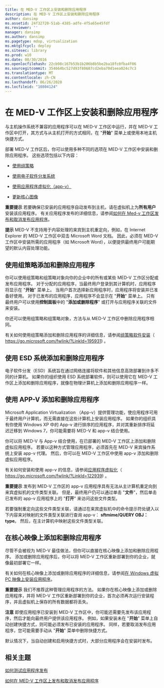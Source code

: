 ```yaml
---
title: 在 MED-V 工作区上安装和删除应用程序
description: 在 MED-V 工作区上安装和删除应用程序
author: dansimp
ms.assetid: 24f32720-51ab-4385-adfe-4f5a65e45fdf
ms.reviewer: ''
manager: dansimp
ms.author: dansimp
ms.pagetype: mdop, virtualization
ms.mktglfcycl: deploy
ms.sitesec: library
ms.prod: w10
ms.date: 08/30/2016
ms.openlocfilehash: 22cb98c167b53b1b206b8b5be2ba18fc0fba4f06
ms.sourcegitcommit: 354664bc527d93f80687cd2eba70d1eea024c7c3
ms.translationtype: MT
ms.contentlocale: zh-CN
ms.lasthandoff: 06/26/2020
ms.locfileid: "10804124"
---
```

# 在 MED-V 工作区上安装和删除应用程序


与主机操作系统不兼容的应用程序可以在 MED-V 工作区中运行，并在 MED-V 工作区中打开，其方式与从主机打开的方式相同，在 "**开始**" 菜单上或使用本地主机快捷方式。

部署 MED-V 工作区后，你可以使用多种不同的选项在 MED-V 工作区中安装和删除应用程序。 这些选项包括以下内容：

-   [使用组策略](#bkmk-grouppolicy)

-   [使用电子软件分发系统](#bkmk-esd)

-   [使用应用程序虚拟化（app-v）](#bkmk-appv)

-   [更新核心图像](#bkmk-coreimage)

**重要提示** 若要确保已安装的应用程序自动发布到主机，请在虚拟机上为**所有用户**安装该应用程序。 有关应用程序发布的详细信息，请参阅[如何在 Med-v 工作区发布和取消发布应用程序](how-to-publish-and-unpublish-an-application-on-the-med-v-workspace.md)。

 

**提示** MED-V 不支持用于内容处理的来宾到主机重定向，例如，在 Internet Explorer 的 MED-V 工作区中双击 Microsoft Word 文档。 因此，必须在 MED-V 工作区中安装所需的应用程序（如 Microsoft Word），以便提供最终用户可能期望的默认内容处理功能。

 

## <a href="" id="bkmk-grouppolicy"></a> 使用组策略添加和删除应用程序


你可以使用组策略和组策略对象向你的企业中的所有或某些 MED-V 工作区分配或发布应用程序。 对于分配的应用程序，当最终用户登录到其计算机时，应用程序将显示在 "**开始**" 菜单上。 当用户首次选择新应用程序时，应用程序将安装并已准备好使用。 对于已发布的应用程序，应用程序不会显示在 "**开始**" 菜单上。 只有最终用户可以使用**控制面板**中的 "**添加或删除程序**" 或打开与应用程序关联的文件来安装。

你还可以使用组策略和组策略对象，方法与从 MED-V 工作区中删除应用程序相同。

有关如何使用组策略添加和删除应用程序的详细信息，请参阅[组策略软件安装](https://go.microsoft.com/fwlink/?LinkId=195931)（ https://go.microsoft.com/fwlink/?LinkId=195931) 。

## <a href="" id="bkmk-esd"></a> 使用 ESD 系统添加和删除应用程序


电子软件分发（ESD）系统旨在通过网络连接将软件和其他信息高效部署到许多不同的计算机。 如果你的组织使用 ESD 系统部署软件，则可以使用它在 MED-V 工作区上添加和删除应用程序，就像在物理计算机上添加和删除应用程序一样。

## <a href="" id="bkmk-appv"></a> 使用 APP-V 添加和删除应用程序


Microsoft Application Virtualization （App-v）提供管理功能，使应用程序可用于最终用户计算机，而无需直接在这些计算机上安装应用程序。 如果你的组织具有你使用 Windows XP 中的 App-v 进行排序的应用程序，并对其重新排序将延迟迁移到 Windows 7，你可能需要将 MED-V 和 app-v 结合使用。

你可以将 MED-V 与 App-v 结合使用，在已部署的 MED-V 工作区上添加和删除虚拟应用程序。 若要以这种方式管理应用程序，必须首先在 MED-V 来宾操作系统上安装 app-v 代理。 然后，你可以在 MED-V 工作区中使用 app-v 添加和删除虚拟应用程序。

有关如何安装和使用 app-v 的信息，请参阅[应用程序虚拟化](https://go.microsoft.com/fwlink/?LinkId=122939)（ https://go.microsoft.com/fwlink/?LinkId=122939) 。

**重要提示** 发布到 MED-V 工作区的 app-v 应用程序具有无法从主计算机重定向到来宾虚拟机的文件类型关联。 但是，最终用户仍可以通过单击 "**文件**"，然后单击已发布的 app-v 应用程序上的 "**打开**" 来访问这些文件类型。

若要强制重定向这些文件类型关联，请通过在来宾虚拟机中的命令提示符处键入以下内容来对映射的文件类型关联进行查询 app-v： **sftmime/QUERY OBJ： type**。 然后，在主计算机中映射这些文件类型关联。

 

## <a href="" id="bkmk-coreimage"></a> 在核心映像上添加和删除应用程序


尽管不会被视为 MED-V 最佳做法，但你可以直接在核心映像上添加和删除应用程序。 添加或删除应用程序后，你可以将 MED-V 工作区重新部署到你的企业，就像最初部署它一样。

有关如何在核心映像上添加或删除应用程序的详细信息，请参阅[在 Windows 虚拟 PC 映像上安装应用程序](installing-applications-on-a-windows-virtual-pc-image.md)。

**重要提示** 我们不推荐这种管理应用程序的方法。 如果你在核心映像上添加或删除应用程序，并将 MED-V 工作区重新部署到你的企业，首次必须再次运行安装程序，并且虚拟机上保存的所有数据都将丢失。

 

**注意** 即使应用程序已安装到 MED-V 工作区中，你可能还需要先发布该应用程序，然后才能向最终用户提供该应用程序。 例如，如果安装未在 "**开始**" 菜单上自动创建快捷方式，则可能必须发布已安装的应用程序。 同样，若要取消发布应用程序，您可能需要手动从 "**开始**" 菜单中删除快捷方式。

默认情况下，当自动创建和启用快捷方式时，大部分应用程序会在安装时发布。

 

## 相关主题


[如何测试应用程序发布](how-to-test-application-publishing.md)

[如何在 MED-V 工作区上发布和取消发布应用程序](how-to-publish-and-unpublish-an-application-on-the-med-v-workspace.md)

 

 





